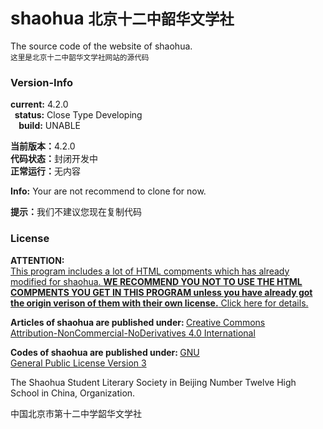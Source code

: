 <h1>shaohua <small>北京十二中韶华文学社</small></h1>
<p>The source code of the website of shaohua.<br/>
<small>这里是北京十二中韶华文学社网站的源代码</small>
</p>
<h3>Version-Info</h3>
<p><b>current:</b>&nbsp;4.2.0<br/>
<b>&nbsp;&nbsp;status:</b>&nbsp;Close Type Developing<br/>
<b>&nbsp;&nbsp;&nbsp;&nbsp;build:</b>&nbsp;UNABLE</p>
<p><b>当前版本：</b>4.2.0<br/>
<b>代码状态：</b>封闭开发中<br/>
<b>正常运行：</b>无内容</p>
<p><b>Info:</b> Your are not recommend to clone for now.</p>
<p><b>提示：</b>我们不建议您现在复制代码</p>
<h3>License</h3>
<p><b>ATTENTION:</b><br>
<a href="https://github.com/ElsieHarvard/shaohua/LICENSE.md">This program includes a lot of HTML compments which has already modified for shaohua. <b>WE RECOMMEND YOU NOT TO USE THE HTML COMPMENTS YOU GET IN THIS PROGRAM unless you have already got the origin verison of them with their own license.</b> Click here for details.</a></p>
<p><b>Articles of shaohua are published under: </b><a href="http://creativecommons.org/licenses/by-nc-nd/4.0/legalcode">Creative Commons<br/>Attribution-NonCommercial-NoDerivatives 4.0 International</a></p>
<p><b>Codes of shaohua are published under: </b><a href="http://www.gnu.org/copyleft/gpl.html">GNU<br/>
General Public License Version 3</a></p>
<p>The Shaohua Student Literary Society in Beijing Number Twelve High School in China, Organization.</p>
<p>中国北京市第十二中学韶华文学社</p>
